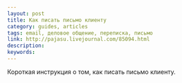 ```yaml
---
layout: post
title: Как писать письмо клиенту
category: guides, articles
tags: email, деловое общение, переписка, письмо
link: http://pajasu.livejournal.com/85094.html
description:
keywords:
---
```


<p>Короткая инструкция о том, как писать письмо клиенту.</p>
